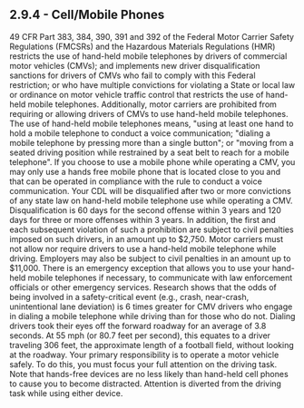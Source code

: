 ## 2.9.4 - Cell/Mobile Phones
49 CFR Part 383, 384, 390, 391 and 392 of the Federal Motor Carrier Safety Regulations (FMCSRs) and the Hazardous Materials Regulations (HMR) restricts the use of hand-held mobile telephones by drivers of commercial motor vehicles (CMVs); and implements new driver disqualification sanctions for drivers of CMVs who fail to comply with this Federal restriction; or who have multiple convictions for violating a State or local law or ordinance on motor vehicle traffic control that restricts the use of hand-held mobile telephones. Additionally, motor carriers are prohibited from requiring or allowing drivers of CMVs to use hand-held mobile telephones. The use of hand-held mobile telephones means, "using at least one hand to hold a mobile telephone to conduct a voice communication; "dialing a mobile telephone by pressing more than a single button"; or "moving from a seated driving position while restrained by a seat belt to reach for a mobile telephone". If you choose to use a mobile phone while operating a CMV, you may only use a hands free mobile phone that is located close to you and that can be operated in compliance with the rule to conduct a voice communication.
Your CDL will be disqualified after two or more convictions of any state law on hand-held mobile telephone use while operating a CMV. Disqualification is 60 days for the second offense within 3 years and 120 days for three or more offenses within 3 years. In addition, the first and each subsequent violation of such a prohibition are subject to civil penalties imposed on such drivers, in an amount up to $2,750. Motor carriers must not allow nor require drivers to use a hand-held mobile telephone while driving. Employers may also be subject to civil penalties in an amount up to $11,000. There is an emergency exception that allows you to use your hand-held mobile telephones if necessary, to communicate with law enforcement officials or other emergency services. Research shows that the odds of being involved in a safety-critical event (e.g., crash, near-crash, unintentional lane deviation) is 6 times greater for CMV drivers who engage in dialing a mobile telephone while driving than for those who do not. Dialing drivers took their eyes off the forward roadway for an average of 3.8 seconds. At 55 mph (or 80.7 feet per second), this equates to a driver traveling 306 feet, the approximate length of a football field, without looking at the roadway. Your primary responsibility is to operate a motor vehicle safely. To do this, you must focus your full attention on the driving task.
Note that hands-free devices are no less likely than hand-held cell phones to cause you to become distracted. Attention is diverted from the driving task while using either device.